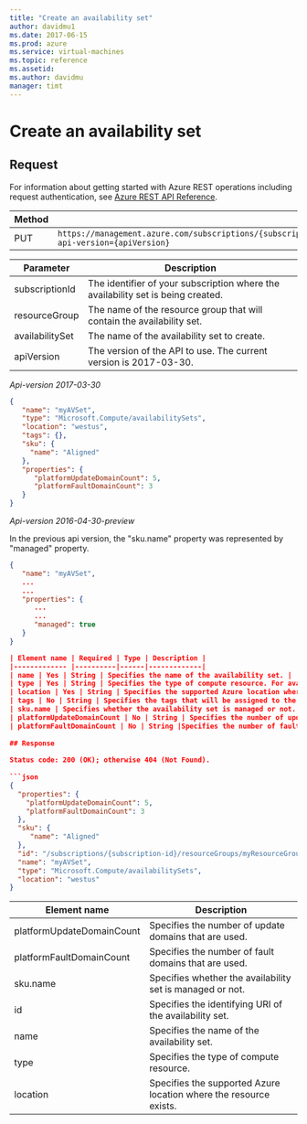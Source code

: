 ```yaml
---
title: "Create an availability set"
author: davidmu1
ms.date: 2017-06-15
ms.prod: azure
ms.service: virtual-machines
ms.topic: reference
ms.assetid:
ms.author: davidmu
manager: timt
---
```


# Create an availability set   
    
## Request    

For information about getting started with Azure REST operations including request authentication, see [Azure REST API Reference](../../../index.md).    
    
| Method | Request URI |    
|--------|-------------|    
| PUT | `https://management.azure.com/subscriptions/{subscriptionId}/resourceGroups/{resourceGroup}/providers/Microsoft.Compute/availabilitySets/{availabilitySet}?api-version={apiVersion}` |    
    
| Parameter | Description |
| --------- | ----------- |
| subscriptionId | The identifier of your subscription where the availability set is being created. |
| resourceGroup | The name of the resource group that will contain the availability set. |
| availabilitySet | The name of the availability set to create. |
| apiVersion | The version of the API to use. The current version is 2017-03-30. | 

*Api-version 2017-03-30*

```json 
{     
   "name": "myAVSet",     
   "type": "Microsoft.Compute/availabilitySets",     
   "location": "westus",     
   "tags": {},
   "sku": {
     "name": "Aligned"
   },
   "properties": {     
      "platformUpdateDomainCount": 5,     
      "platformFaultDomainCount": 3     
   }     
}    
```    

*Api-version 2016-04-30-preview*

In the previous api version, the "sku.name" property was represented by "managed" property.

```json
{     
   "name": "myAVSet",     
   ...
   ...
   "properties": {     
      ...
      ...
      "managed": true   
   }     
}   

| Element name | Required | Type | Description |    
|------------- |----------|------|-------------|    
| name | Yes | String | Specifies the name of the availability set. |    
| type | Yes | String | Specifies the type of compute resource. For availability sets, the compute resource is Microsoft.Compute/availabilitySets. |    
| location | Yes | String | Specifies the supported Azure location where the resource exists. For more information, see [List all the available geo-locations](../../../docs-ref-autogen/resources/subscriptions.json#Subscriptions_ListLocations). |    
| tags | No | String | Specifies the tags that will be assigned to the availability set. A tag is a key value pair used to identify a resource. For more information, see [Using tags to organize your resources](https://docs.microsoft.com/azure/azure-resource-manager/resource-group-using-tags/). |
| sku.name | Specifies whether the availability set is managed or not. Posible values are: **Aligned** or **Classic**. An **Aligned** availability set is managed, **Classic** is not. |
| platformUpdateDomainCount | No | String | Specifies the number of update domains that are used. For more information, see [Manage the availability of virtual machines](https://docs.microsoft.com/azure/virtual-machines/virtual-machines-windows-manage-availability?toc=%2fazure%2fvirtual-machines%2fwindows%2ftoc.json). If this element is not specified, the default value of 5 is used. A maximum of 20 fault domains can be used. |    
| platformFaultDomainCount | No | String |Specifies the number of fault domains that are used. For more information, see [Manage the availability of virtual machines](https://docs.microsoft.com/azure/virtual-machines/virtual-machines-windows-manage-availability?toc=%2fazure%2fvirtual-machines%2fwindows%2ftoc.json). If this element is not specified, the default value of 3 is used. A maximum of 3 fault domains can be used. |    
    
## Response    
 
Status code: 200 (OK); otherwise 404 (Not Found).    
    
```json    
{    
  "properties": {    
    "platformUpdateDomainCount": 5,    
    "platformFaultDomainCount": 3    
  },
  "sku": {
     "name": "Aligned"
  },    
  "id": "/subscriptions/{subscription-id}/resourceGroups/myResourceGroup/providers/Microsoft.Compute/availabilitySets/myAVSet",    
  "name": "myAVSet",    
  "type": "Microsoft.Compute/availabilitySets",    
  "location": "westus"    
}    
```    
    
| Element name | Description |    
|--------------|-------------|    
| platformUpdateDomainCount | Specifies the number of update domains that are used. |    
| platformFaultDomainCount |Specifies the number of fault domains that are used. |
| sku.name | Specifies whether the availability set is managed or not. |    
| id | Specifies the identifying URI of the availability set. |    
| name | Specifies the name of the availability set. |    
| type | Specifies the type of compute resource. |    
| location | Specifies the supported Azure location where the resource exists. |